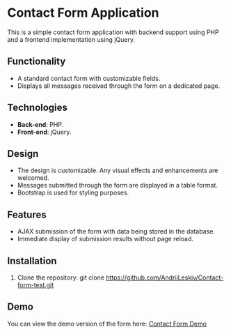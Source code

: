 # Contact Form Application

This is a simple contact form application with backend support using PHP and a frontend implementation using jQuery.

## Functionality

- A standard contact form with customizable fields.
- Displays all messages received through the form on a dedicated page.

## Technologies

- **Back-end**: PHP.
- **Front-end**: jQuery.

## Design

- The design is customizable. Any visual effects and enhancements are welcomed.
- Messages submitted through the form are displayed in a table format.
- Bootstrap is used for styling purposes.

## Features

- AJAX submission of the form with data being stored in the database.
- Immediate display of submission results without page reload.

## Installation

1. Clone the repository:
   git clone https://github.com/AndriiLeskiv/Contact-form-test.git

## Demo

You can view the demo version of the form here:
[Contact Form Demo](https://andriileskiv.github.io/Testing-Contact-Form/)

